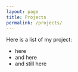 ```yaml
---
layout: page
title: Projects
permalink: /projects/
---
```


Here is a list of my project:
- here
- and here
- and still here